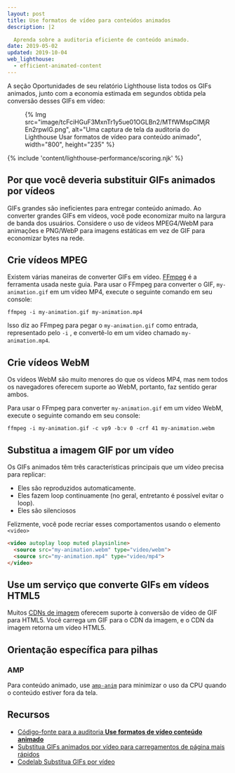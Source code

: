 ```yaml
---
layout: post
title: Use formatos de vídeo para conteúdos animados
description: |2

  Aprenda sobre a auditoria eficiente de conteúdo animado.
date: 2019-05-02
updated: 2019-10-04
web_lighthouse:
  - efficient-animated-content
---
```


A seção Oportunidades de seu relatório Lighthouse lista todos os GIFs animados, junto com a economia estimada em segundos obtida pela conversão desses GIFs em vídeo:

<figure>{% Img src="image/tcFciHGuF3MxnTr1y5ue01OGLBn2/MTfWMspCIMjREn2rpwlG.png", alt="Uma captura de tela da auditoria do Lighthouse Usar formatos de vídeo para conteúdo animado", width="800", height="235" %}</figure>

{% include 'content/lighthouse-performance/scoring.njk' %}

## Por que você deveria substituir GIFs animados por vídeos

GIFs grandes são ineficientes para entregar conteúdo animado. Ao converter grandes GIFs em vídeos, você pode economizar muito na largura de banda dos usuários. Considere o uso de vídeos MPEG4/WebM para animações e PNG/WebP para imagens estáticas em vez de GIF para economizar bytes na rede.

## Crie vídeos MPEG

Existem várias maneiras de converter GIFs em vídeo. [FFmpeg](https://ffmpeg.org/) é a ferramenta usada neste guia. Para usar o FFmpeg para converter o GIF, `my-animation.gif` em um vídeo MP4, execute o seguinte comando em seu console:

`ffmpeg -i my-animation.gif my-animation.mp4`

Isso diz ao FFmpeg para pegar o `my-animation.gif` como entrada, representado pelo `-i` , e convertê-lo em um vídeo chamado `my-animation.mp4`.

## Crie vídeos WebM

Os vídeos WebM são muito menores do que os vídeos MP4, mas nem todos os navegadores oferecem suporte ao WebM, portanto, faz sentido gerar ambos.

Para usar o FFmpeg para converter `my-animation.gif` em um vídeo WebM, execute o seguinte comando em seu console:

`ffmpeg -i my-animation.gif -c vp9 -b:v 0 -crf 41 my-animation.webm`

## Substitua a imagem GIF por um vídeo

Os GIFs animados têm três características principais que um vídeo precisa para replicar:

- Eles são reproduzidos automaticamente.
- Eles fazem loop continuamente (no geral, entretanto é possível evitar o loop).
- Eles são silenciosos

Felizmente, você pode recriar esses comportamentos usando o elemento `<video>`

```html
<video autoplay loop muted playsinline>
  <source src="my-animation.webm" type="video/webm">
  <source src="my-animation.mp4" type="video/mp4">
</video>
```

## Use um serviço que converte GIFs em vídeos HTML5

Muitos [CDNs de imagem](/image-cdns/) oferecem suporte à conversão de vídeo de GIF para HTML5. Você carrega um GIF para o CDN da imagem, e o CDN da imagem retorna um vídeo HTML5.

## Orientação específica para pilhas

### AMP

Para conteúdo animado, use [`amp-anim`](https://amp.dev/documentation/components/amp-anim/) para minimizar o uso da CPU quando o conteúdo estiver fora da tela.

## Recursos

- [Código-fonte para a auditoria **Use formatos de vídeo conteúdo animado**](https://github.com/GoogleChrome/lighthouse/blob/master/lighthouse-core/audits/byte-efficiency/efficient-animated-content.js)
- [Substitua GIFs animados por vídeo para carregamentos de página mais rápidos](/replace-gifs-with-videos)
- [Codelab Substitua GIFs por vídeo](/codelab-replace-gifs-with-video)

